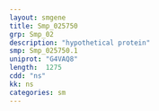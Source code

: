 ```yaml
---
layout: smgene
title: Smp_025750
grp: Smp_02
description: "hypothetical protein"
smp: Smp_025750.1
uniprot: "G4VAQ8"
length:  1275
cdd: "ns"
kk: ns
categories: sm
---
```

